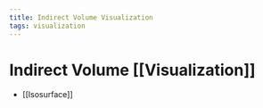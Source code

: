 ```yaml
---
title: Indirect Volume Visualization
tags: visualization
---
```


# Indirect Volume [[Visualization]]
- [[Isosurface]]






































































